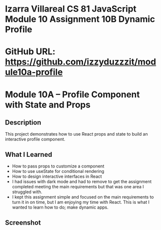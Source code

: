# Izarra Villareal CS 81 JavaScript Module 10 Assignment 10B Dynamic Profile

# GitHub URL: https://github.com/izzyduzzzit/module10a-profile

# Module 10A – Profile Component with State and Props

## Description
This project demonstrates how to use React props and state to build an interactive profile component.

## What I Learned
- How to pass props to customize a component
- How to use useState for conditional rendering
- How to design interactive interfaces in React
- I had issues with dark mode and had to remove to get the assignment completed meeting the
  main requirements but that was one area I struggled with.
- I kept this assignment simple and focused on the main requirements to turn it in on time,
  but I am enjoying my time with React. This is what I wanted to learn how to do; make dynamic apps.

## Screenshot

